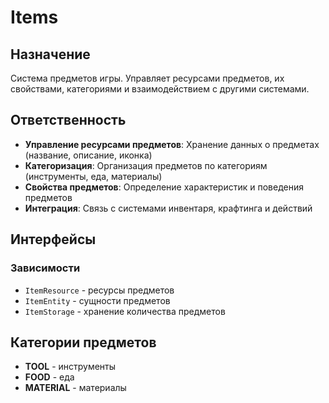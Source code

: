# Items

## Назначение
Система предметов игры. Управляет ресурсами предметов, их свойствами, категориями и взаимодействием с другими системами.

## Ответственность
- **Управление ресурсами предметов**: Хранение данных о предметах (название, описание, иконка)
- **Категоризация**: Организация предметов по категориям (инструменты, еда, материалы)
- **Свойства предметов**: Определение характеристик и поведения предметов
- **Интеграция**: Связь с системами инвентаря, крафтинга и действий

## Интерфейсы

### Зависимости
- `ItemResource` - ресурсы предметов
- `ItemEntity` - сущности предметов
- `ItemStorage` - хранение количества предметов

## Категории предметов
- **TOOL** - инструменты
- **FOOD** - еда
- **MATERIAL** - материалы 